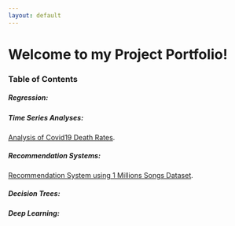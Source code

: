 ```yaml
---
layout: default
---
```

# Welcome to my Project Portfolio! 

### Table of Contents

##### __Regression:__


##### __Time Series Analyses:__
[Analysis of Covid19 Death Rates](./tsa).

##### __Recommendation Systems:__
[Recommendation System using 1 Millions Songs Dataset](./rsa).

##### __Decision Trees:__


##### __Deep Learning:__
